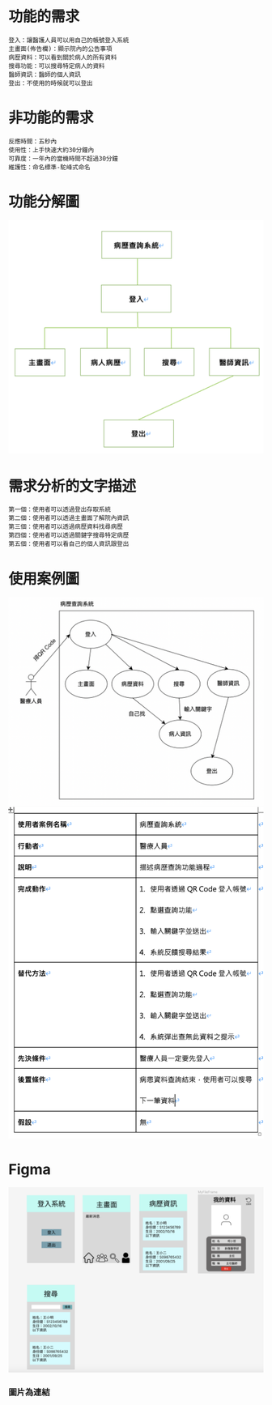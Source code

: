 # 功能的需求
    登入：讓醫護人員可以用自己的帳號登入系統
    主畫面(佈告欄)：顯示院內的公告事項
    病歷資料：可以看到關於病人的所有資料
    搜尋功能：可以搜尋特定病人的資料
    醫師資訊：醫師的個人資訊
    登出：不使用的時候就可以登出

# 非功能的需求
    反應時間：五秒內
    使用性：上手快速大約30分鐘內
    可靠度：一年內的當機時間不超過30分鐘
    維護性：命名標準-駝峰式命名
  
# 功能分解圖
![功能分解圖](功能分解圖.jpg "功能分解圖")

# 需求分析的文字描述
    第一個：使用者可以透過登出存取系統
    第二個：使用者可以透過主畫面了解院內資訊
    第三個：使用者可以透過病歷資料找尋病歷
    第四個：使用者可以透過關鍵字搜尋特定病歷
    第五個：使用者可以看自己的個人資訊跟登出

# 使用案例圖
![使用案例圖1](使用案例圖1.jpg "使用案例圖1")
![使用案例圖](使用案例圖.jpg "使用案例圖")

# Figma
[![UI](UI.png)](https://www.figma.com/file/gzyJWtWJhCb2IjT2lqfUW1/%E7%B3%BB%E7%B5%B1%E5%88%86%E6%9E%90?type=design&node-id=0%3A1&mode=design&t=VW21jEQmVK1BvHHB-1)
### 圖片為連結
